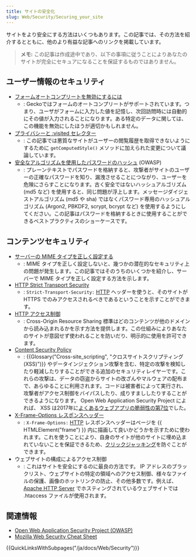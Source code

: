 ```yaml
---
title: サイトの安全化
slug: Web/Security/Securing_your_site
---
```


サイトをより安全にする方法はいくつもあります。この記事では、その方法を紹介するとともに、他のより有益な記事へのリンクを掲載しています。

> **メモ:** この記事は作成途中であり、以下の事項に従うことによりあなたのサイトが完全にセキュアになることを保証するものではありません。

## ユーザー情報のセキュリティ

- [フォームオートコンプリートを無効にするには](/ja/docs/Web/Security/Securing_your_site/Turning_off_form_autocompletion)
  - : Geckoではフォームのオートコンプリートがサポートされています。つまり、ユーザがフォームに入力した値を記憶し、次回訪問時には自動的にその値が入力されることになります。ある特定のデータに関しては、この機能を無効にしたほうが適切かもしれません。
- [プライバシーと :visited セレクター](/ja/docs/Web/CSS/Privacy_and_the_:visited_selector)
  - : この記事では悪質なサイトがユーザーの閲覧履歴を取得できないようにするために `getComputedStyle()` メソッドに加えられた変更について議論しています。
- [安全なアルゴリズムを使用したパスワードのハッシュ](https://www.owasp.org/index.php/Password_Storage_Cheat_Sheet) (OWASP)
  - : プレーンテキストでパスワードを格納すると、攻撃者がサイトのユーザーの正確なパスワードを知り、漏洩させることにつながり、ユーザーを危険にさらすことになります。古く安全ではないハッシュアルゴリズム (md5 など) を使用すると、同じ問題が浮上します。メッセージダイジェストアルゴリズム (md5 や sha) ではなくパスワード専用のハッシュアルゴリズム (Argon2, PBKDF2, scrypt, bcrypt など) を使用するようにしてください。この記事はパスワードを格納するときに使用することができるベストプラクティスのショーケースです。

## コンテンツセキュリティ

- [サーバーの MIME タイプを正しく設定する](/ja/docs/Learn/Server-side/Configuring_server_MIME_types)
  - : MIME タイプを正しく設定しないと、幾つかの潜在的なセキュリティ上の問題が発生します。この記事ではそのうちのいくつかを紹介し、サーバーで MIME タイプを正しく設定する方法を示します。
- [HTTP Strict Transport Security](/ja/docs/Web/HTTP/Headers/Strict-Transport-Security)
  - : `Strict-Transport-Security:` [HTTP](/ja/docs/Web/HTTP) ヘッダーを使うと、そのサイトが HTTPS でのみアクセスされるべきであるということを示すことができます。
- [HTTP アクセス制御](/ja/docs/Web/HTTP/CORS)
  - : Cross-Origin Resource Sharing 標準はどのコンテンツが他のドメインから読み込まれるかを示す方法を提供します。この仕組みによりあなたのサイトが意図せず使われることを防いだり、明示的に使用を許可できます。
- [Content Security Policy](/ja/docs/Web/HTTP/CSP)
  - : {{Glossary("Cross-site_scripting", "クロスサイトスクリプティング (XSS)")}} やデータインジェクション攻撃を含む、特定の攻撃を検知したり軽減したりすることができる追加のセキュリティレイヤーです。これらの攻撃は、データの窃盗からサイトの改ざんやマルウェアの配布まで、あらゆることに利用されます。コードは被害者によって実行され、攻撃者がアクセス制御をバイパスしたり、成りすまししたりすることができるようになります。 Open Web Application Security Project によれば、 XSS は2017年に[よくあるウェブアプリの脆弱性の第7位](https://www.owasp.org/images/7/72/OWASP_Top_10-2017_%28en%29.pdf.pdf)でした。
- [X-Frame-Options レスポンスヘッダー](/ja/docs/Web/HTTP/Headers/X-Frame-Options)
  - : `X-Frame-Options:` [HTTP](/ja/docs/Web/HTTP) レスポンスヘッダーはページを {{ HTMLElement("frame") }} 内に描画して良いかどうかを示すために使われます。これを使うことにより、自身のサイトが他のサイトに埋め込まれていないことを保証できるため、[クリックジャッキング](/ja/docs/Glossary/Clickjacking)を防ぐことができます。
- ウェブサイトの構成によるアクセス制御
  - : これはサイトを安全にするのに最良の方法です。 IP アドレスのブラックリスト、ウェブサイトの特定の領域へのアクセス制御、様々なファイルの保護、画像のホットリンクの防止、その他多数です。例えば、 [Apache HTTP Server](https://httpd.apache.org/) でホスティングされているウェブサイトでは .htaccess ファイルが使用されます。

## 関連情報

- [Open Web Application Security Project (OWASP)](https://www.owasp.org/)
- [Mozilla Web Security Cheat Sheet](https://infosec.mozilla.org/guidelines/web_security.html#web-security-cheat-sheet)

{{QuickLinksWithSubpages("/ja/docs/Web/Security")}}
